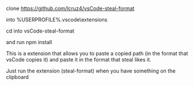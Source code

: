 clone https://github.com/lcruz4/vsCode-steal-format

into %USERPROFILE%\.vscode\extensions

cd into vsCode-steal-format

and run npm install



This is a extension that allows you to paste a copied path (in the format that vsCode copies it) and paste it in the format that steal likes it.

Just run the extension (steal-format) when you have something on the clipboard
